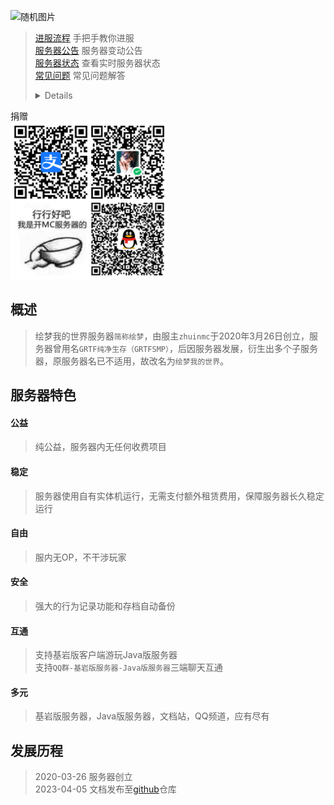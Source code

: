 ![随机图片](https://api.imlazy.ink/img)
> [进服流程](start) 手把手教你进服  
> [服务器公告](notice/) 服务器变动公告  
> [服务器状态](servers/motd) 查看实时服务器状态  
> [常见问题](FAQ) 常见问题解答  
> <details>
  <summary>捐赠</summary>
  <img src="./imgs/恰饭.jpg" width="50%" height="50%">
</details>

## 概述
> 绘梦我的世界服务器`简称绘梦`，由服主`zhuinmc`于2020年3月26日创立，服务器曾用名`GRTF纯净生存（GRTFSMP）`，后因服务器发展，衍生出多个子服务器，原服务器名已不适用，故改名为`绘梦我的世界`。

## 服务器特色  

#### 公益
> 纯公益，服务器内无任何收费项目
#### 稳定
> 服务器使用自有实体机运行，无需支付额外租赁费用，保障服务器长久稳定运行
#### 自由
> 服内无OP，不干涉玩家
#### 安全
> 强大的行为记录功能和存档自动备份
#### 互通
> 支持基岩版客户端游玩Java版服务器  
支持`QQ群-基岩版服务器-Java版服务器`三端聊天互通
#### 多元
> 基岩版服务器，Java版服务器，文档站，QQ频道，应有尽有

## 发展历程
> 2020-03-26  服务器创立  
> 2023-04-05  文档发布至[github](https://github.com/HMMCDEV/Docs)仓库
